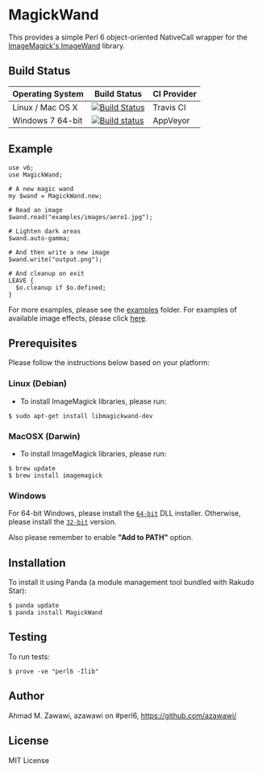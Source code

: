 # MagickWand

This provides a simple Perl 6 object-oriented NativeCall wrapper for the
[ImageMagick's ImageWand](http://www.imagemagick.org/script/magick-wand.php) library.

## Build Status

| Operating System  |   Build Status  | CI Provider |
| ----------------- | --------------- | ----------- |
| Linux / Mac OS X  | [![Build Status](https://travis-ci.org/azawawi/perl6-magickwand.svg?branch=master)](https://travis-ci.org/azawawi/perl6-magickwand)  | Travis CI |
| Windows 7 64-bit  | [![Build status](https://ci.appveyor.com/api/projects/status/github/azawawi/perl6-magickwand?svg=true)](https://ci.appveyor.com/project/azawawi/perl6-magickwand/branch/master)  | AppVeyor |

## Example

```Perl6
use v6;
use MagickWand;

# A new magic wand
my $wand = MagickWand.new;

# Read an image
$wand.read("examples/images/aero1.jpg");

# Lighten dark areas
$wand.auto-gamma;

# And then write a new image
$wand.write("output.png");

# And cleanup on exit
LEAVE {
  $o.cleanup if $o.defined;
}
```

For more examples, please see the [examples](examples) folder.
For examples of available image effects, please click
[here](http://www.imagemagick.org/script/examples.php).

## Prerequisites

Please follow the instructions below based on your platform:

### Linux (Debian)

- To install ImageMagick libraries, please run:
```
$ sudo apt-get install libmagickwand-dev
```

### MacOSX (Darwin)

- To install ImageMagick libraries, please run:
```
$ brew update
$ brew install imagemagick
```

### Windows

For 64-bit Windows, please install the [`64-bit`](
http://www.imagemagick.org/download/binaries/ImageMagick-6.9.3-2-Q16-x64-dll.exe)
DLL installer. Otherwise, please install the [`32-bit`](
http://www.imagemagick.org/download/binaries/ImageMagick-6.9.3-2-Q16-x86-dll.exe)
version.

Also please remember to enable **"Add to PATH"** option.

## Installation

To install it using Panda (a module management tool bundled with Rakudo Star):

```
$ panda update
$ panda install MagickWand
```

## Testing

To run tests:

```
$ prove -ve "perl6 -Ilib"
```

## Author

Ahmad M. Zawawi, azawawi on #perl6, https://github.com/azawawi/

## License

MIT License
